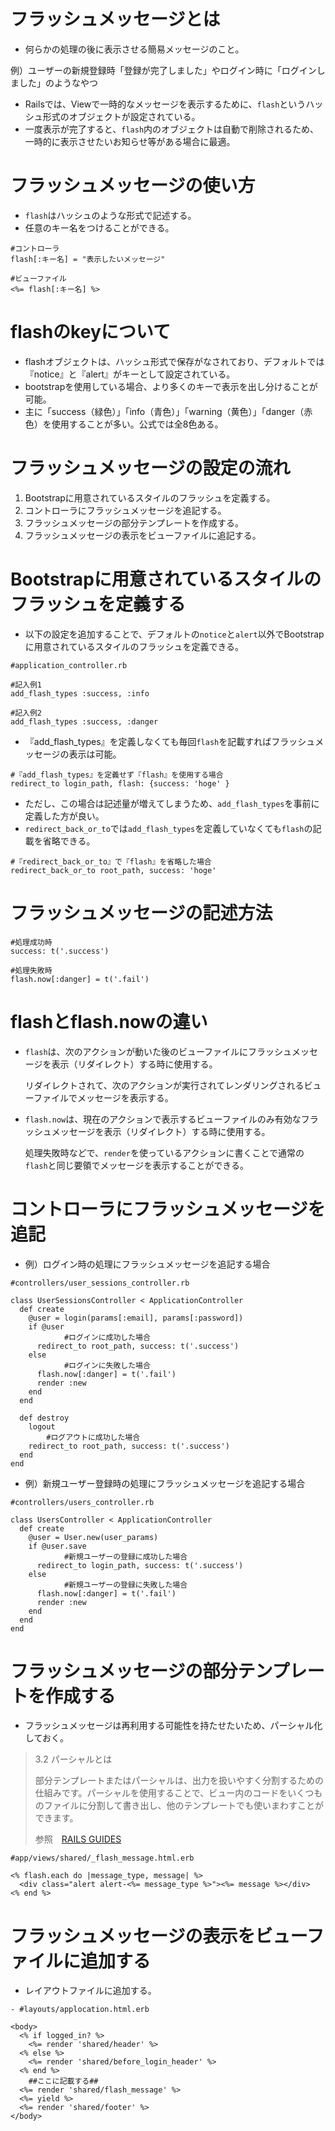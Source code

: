 # フラッシュメッセージとは

- 何らかの処理の後に表示させる簡易メッセージのこと。

例）ユーザーの新規登録時「登録が完了しました」やログイン時に「ログインしました」のようなやつ

- Railsでは、Viewで一時的なメッセージを表示するために、`flash`というハッシュ形式のオブジェクトが設定されている。
- 一度表示が完了すると、`flash`内のオブジェクトは自動で削除されるため、一時的に表示させたいお知らせ等がある場合に最適。

# フラッシュメッセージの使い方

- `flash`はハッシュのような形式で記述する。
- 任意のキー名をつけることができる。

```
#コントローラ
flash[:キー名] = "表示したいメッセージ"
```

```
#ビューファイル
<%= flash[:キー名] %>
```

# flashのkeyについて

- flashオブジェクトは、ハッシュ形式で保存がなされており、デフォルトでは『notice』と『alert』がキーとして設定されている。
- bootstrapを使用している場合、より多くのキーで表示を出し分けることが可能。
- 主に「success（緑色）」「info（青色）」「warning（黄色）」「danger（赤色）を使用することが多い。公式では全8色ある。

# フラッシュメッセージの設定の流れ

1. Bootstrapに用意されているスタイルのフラッシュを定義する。
2. コントローラにフラッシュメッセージを追記する。
3. フラッシュメッセージの部分テンプレートを作成する。
4. フラッシュメッセージの表示をビューファイルに追記する。

# Bootstrapに用意されているスタイルのフラッシュを定義する

- 以下の設定を追加することで、デフォルトの`notice`と`alert`以外でBootstrapに用意されているスタイルのフラッシュを定義できる。

```
#application_controller.rb

#記入例1
add_flash_types :success, :info

#記入例2
add_flash_types :success, :danger
```

- 『add_flash_types』を定義しなくても毎回`flash`を記載すればフラッシュメッセージの表示は可能。

```
#『add_flash_types』を定義せず『flash』を使用する場合
redirect_to login_path, flash: {success: 'hoge' }
```

- ただし、この場合は記述量が増えてしまうため、`add_flash_types`を事前に定義した方が良い。
- `redirect_back_or_to`では`add_flash_types`を定義していなくても`flash`の記載を省略できる。

```
#『redirect_back_or_to』で『flash』を省略した場合
redirect_back_or_to root_path, success: 'hoge'
```

# フラッシュメッセージの記述方法

```
#処理成功時
success: t('.success')

#処理失敗時
flash.now[:danger] = t('.fail')
```

# flashとflash.nowの違い

- `flash`は、次のアクションが動いた後のビューファイルにフラッシュメッセージを表示（リダイレクト）する時に使用する。
    
    リダイレクトされて、次のアクションが実行されてレンダリングされるビューファイルでメッセージを表示する。
    
- `flash.now`は、現在のアクションで表示するビューファイルのみ有効なフラッシュメッセージを表示（リダイレクト）する時に使用する。
    
    処理失敗時などで、`render`を使っているアクションに書くことで通常の`flash`と同じ要領でメッセージを表示することができる。
    

# コントローラにフラッシュメッセージを追記

- 例）ログイン時の処理にフラッシュメッセージを追記する場合

```
#controllers/user_sessions_controller.rb

class UserSessionsController < ApplicationController
  def create
    @user = login(params[:email], params[:password])
    if @user
			#ログインに成功した場合
      redirect_to root_path, success: t('.success')
    else
			#ログインに失敗した場合
      flash.now[:danger] = t('.fail')
      render :new
    end
  end

  def destroy
    logout
		#ログアウトに成功した場合
    redirect_to root_path, success: t('.success')
  end
end
```

- 例）新規ユーザー登録時の処理にフラッシュメッセージを追記する場合

```
#controllers/users_controller.rb

class UsersController < ApplicationController
  def create
    @user = User.new(user_params)
    if @user.save
			#新規ユーザーの登録に成功した場合
      redirect_to login_path, success: t('.success')
    else
			#新規ユーザーの登録に失敗した場合
      flash.now[:danger] = t('.fail')
      render :new
    end
  end
end
```

# フラッシュメッセージの部分テンプレートを作成する

- フラッシュメッセージは再利用する可能性を持たせたいため、パーシャル化しておく。

> 3.2 パーシャルとは
> 
> 
> 部分テンプレートまたはパーシャルは、出力を扱いやすく分割するための仕組みです。パーシャルを使用することで、ビュー内のコードをいくつものファイルに分割して書き出し、他のテンプレートでも使いまわすことができます。
> 
> 参照　[RAILS GUIDES](https://railsguides.jp/action_view_overview.html#%E3%83%91%E3%83%BC%E3%82%B7%E3%83%A3%E3%83%AB)
> 

```
#app/views/shared/_flash_message.html.erb

<% flash.each do |message_type, message| %>
  <div class="alert alert-<%= message_type %>"><%= message %></div>
<% end %>
```

# フラッシュメッセージの表示をビューファイルに追加する

- レイアウトファイルに追加する。
  
```
- #layouts/applocation.html.erb

<body>
  <% if logged_in? %>
    <%= render 'shared/header' %>
  <% else %>
    <%= render 'shared/before_login_header' %>
  <% end %>
	##ここに記載する##
  <%= render 'shared/flash_message' %>
  <%= yield %>
  <%= render 'shared/footer' %>
</body>
```
